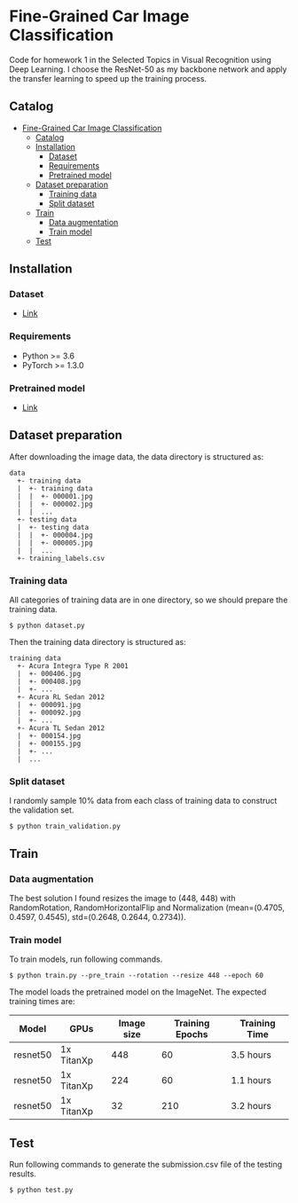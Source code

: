 # Fine-Grained Car Image Classification

Code for homework 1 in the Selected Topics in Visual Recognition using Deep Learning.
I choose the ResNet-50 as my backbone network and apply the transfer learning to speed up the training process.
## Catalog
- [Fine-Grained Car Image Classification](#fine-grained-car-image-classification)
  - [Catalog](#Catalog)
  - [Installation](#Installation)
    - [Dataset](#Dataset)
    - [Requirements](#Requirements)
    - [Pretrained model](#Pretrained-model)
  - [Dataset preparation](#Dataset-Preparation)
    - [Training data](#training-data)
    - [Split dataset](#split-dataset)
  - [Train](#train)
    - [Data augmentation](#data-augmentation)
    - [Train model](#train-model)
  - [Test](#test)

## Installation
### Dataset
  - [Link](https://www.kaggle.com/c/cs-t0828-2020-hw1/data)
### Requirements
- Python >= 3.6
- PyTorch >= 1.3.0
### Pretrained model
  -  [Link](https://baidu.com/) 

## Dataset preparation
After downloading the image data, the data directory is structured as:
```
data
  +- training data
  |  +- training data
  |  |  +- 000001.jpg
  |  |  +- 000002.jpg
  |  |  ...
  +- testing data
  |  +- testing data
  |  |  +- 000004.jpg
  |  |  +- 000005.jpg
  |  |  ...
  +- training_labels.csv
```
### Training data
All categories of training data are in one directory, so we should prepare the training data. 
```
$ python dataset.py
```
Then the training data directory is structured as:
```
training data
  +- Acura Integra Type R 2001
  |  +- 000406.jpg
  |  +- 000408.jpg
  |  +- ...
  +- Acura RL Sedan 2012
  |  +- 000091.jpg
  |  +- 000092.jpg
  |  +- ...
  +- Acura TL Sedan 2012
  |  +- 000154.jpg
  |  +- 000155.jpg
  |  +- ...
  |  ...
```
### Split dataset
I randomly sample 10% data from each class of training data to construct the validation set.
```
$ python train_validation.py
```
## Train
### Data augmentation
The best solution I found resizes the image to (448, 448) with RandomRotation, RandomHorizontalFlip and Normalization (mean=(0.4705, 0.4597, 0.4545), std=(0.2648, 0.2644, 0.2734)).
### Train model
To train models, run following commands.
```
$ python train.py --pre_train --rotation --resize 448 --epoch 60
```
The model loads the pretrained model on the ImageNet. The expected training times are:

Model | GPUs | Image size | Training Epochs | Training Time
------------ | ------------- | ------------- | ------------- | -------------
resnet50 | 1x TitanXp | 448 | 60 | 3.5 hours
resnet50 | 1x TitanXp | 224 | 60 | 1.1 hours
resnet50 | 1x TitanXp | 32 | 210 | 3.2 hours

## Test
Run following commands to generate the submission.csv file of the testing results.
```
$ python test.py
```
